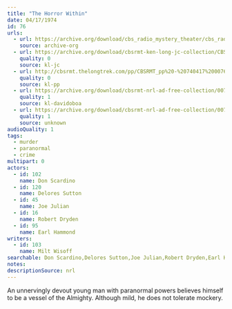 ```yaml
---
title: "The Horror Within"
date: 04/17/1974
id: 76
urls: 
  - url: https://archive.org/download/cbs_radio_mystery_theater/cbs_radio_mystery_theater-0051-0100.zip/cbs_radio_mystery_theater-0051-0100%2Fcbsrmt_0076_the_horror_within.mp3
    source: archive-org
  - url: https://archive.org/download/cbsrmt-ken-long-jc-collection/CBSRMT - 740417 0076 Horror Within vbr kb_jc.mp3
    quality: 0
    source: kl-jc
  - url: http://cbsrmt.thelongtrek.com/pp/CBSRMT_pp%20-%20740417%200076%20The%20Horror%20Within.mp3
    quality: 0
    source: kl-pp
  - url: https://archive.org/download/cbsrmt-nrl-ad-free-collection/0076%20CBSRMT-740417-0076-The-Horror-Within-(128-48)_Andy's-%7BBoA%7D%20(no%20ads).mp3
    quality: 1
    source: kl-davidoboa
  - url: https://archive.org/download/cbsrmt-nrl-ad-free-collection/0076%20CBSRMT-740417-0076-The-Horror-Within-(128-48)_Andy's-%7BBoA%7D%20(no%20ads).mp3
    quality: 1
    source: unknown
audioQuality: 1
tags: 
  - murder
  - paranormal
  - crime
multipart: 0
actors:  
  - id: 102
    name: Don Scardino  
  - id: 120
    name: Delores Sutton  
  - id: 45
    name: Joe Julian  
  - id: 16
    name: Robert Dryden  
  - id: 95
    name: Earl Hammond
writers:  
  - id: 103
    name: Milt Wisoff
searchable: Don Scardino,Delores Sutton,Joe Julian,Robert Dryden,Earl Hammond Milt Wisoff
notes: 
descriptionSource: nrl
---
```

An unnervingly devout young man with paranormal powers believes himself to be a vessel of the Almighty. Although mild, he does not tolerate mockery.